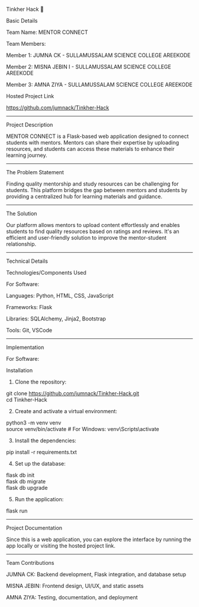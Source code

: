 Tinkher Hack 🎯

Basic Details

Team Name: MENTOR CONNECT 

Team Members:

Member 1: JUMNA CK - SULLAMUSSALAM SCIENCE COLLEGE AREEKODE 

Member 2: MISNA JEBIN I - SULLAMUSSALAM SCIENCE COLLEGE AREEKODE 

Member 3: AMNA ZIYA - SULLAMUSSALAM SCIENCE COLLEGE AREEKODE 



Hosted Project Link

https://github.com/jumnack/Tinkher-Hack


---

Project Description

MENTOR CONNECT is a Flask-based web application designed to connect students with mentors. Mentors can share their expertise by uploading resources, and students can access these materials to enhance their learning journey.


---

The Problem Statement

Finding quality mentorship and study resources can be challenging for students. This platform bridges the gap between mentors and students by providing a centralized hub for learning materials and guidance.


---

The Solution

Our platform allows mentors to upload content effortlessly and enables students to find quality resources based on ratings and reviews. It's an efficient and user-friendly solution to improve the mentor-student relationship.


---

Technical Details

Technologies/Components Used

For Software:

Languages: Python, HTML, CSS, JavaScript

Frameworks: Flask

Libraries: SQLAlchemy, Jinja2, Bootstrap

Tools: Git, VSCode



---

Implementation

For Software:

Installation

1. Clone the repository:

git clone https://github.com/jumnack/Tinkher-Hack.git  
cd Tinkher-Hack


2. Create and activate a virtual environment:

python3 -m venv venv  
source venv/bin/activate  # For Windows: venv\Scripts\activate


3. Install the dependencies:

pip install -r requirements.txt


4. Set up the database:

flask db init  
flask db migrate  
flask db upgrade


5. Run the application:

flask run




---

Project Documentation

Since this is a web application, you can explore the interface by running the app locally or visiting the hosted project link.


---

Team Contributions

JUMNA CK: Backend development, Flask integration, and database setup

MISNA JEBIN: Frontend design, UI/UX, and static assets

AMNA ZIYA: Testing, documentation, and deployment

